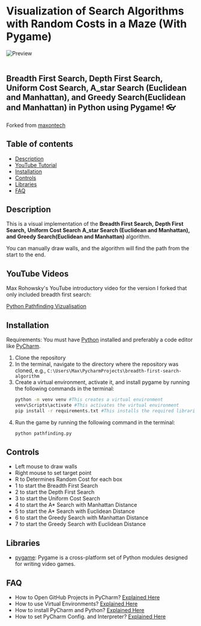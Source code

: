 # Visualization of Search Algorithms with Random Costs in a Maze (With Pygame)

![Preview](/preview.png)
<br>
<br>

##  **Breadth First Search,** **Depth First Search,** **Uniform Cost Search,** **A_star Search (Euclidean and Manhattan),** **and** **Greedy Search(Euclidean and Manhattan)** in **Python** using **Pygame**! 👓

Forked from [maxontech](https://github.com/MaxRohowsky)

## Table of contents

- [Description](#description)
- [YouTube Tutorial](#youtube-tutorial)
- [Installation](#installation)
- [Controls](#controls)
- [Libraries](#libraries)
- [FAQ](#faq)

## Description

This is a visual implementation of the **Breadth First Search,** **Depth First Search,** **Uniform Cost Search** **A_star Search (Euclidean and Manhattan),** **and** **Greedy Search(Euclidean and Manhattan)** algorithm.

You can manually draw walls, and the algorithm will find the path from the start to the end.

## YouTube Videos

Max Rohowsky's YouTube introductory video for the version I forked that only included breadth first search:

[Python Pathfinding Vizualisation](https://www.youtube.com/watch?v=QNpUN8gBeLY)

## Installation
Requirements: You must have [Python](https://www.python.org/downloads/) installed and preferably a code editor like [PyCharm](https://www.jetbrains.com/pycharm/download/).

1. Clone the repository 
2. In the terminal, navigate to the directory where the repository was cloned, e.g., `C:\Users\Max\PycharmProjects\breadth-first-search-algorithm`
3. Create a virtual environment, activate it, and install pygame by running the following commands in the terminal:
    ```bash
    python -m venv venv #This creates a virtual environment
    venv\Scripts\activate #This activates the virtual environment
    pip install -r requirements.txt #This installs the required libraries
    ```
4. Run the game by running the following command in the terminal:
    ```bash
    python pathfinding.py
    ```

## Controls
- Left mouse to draw walls
- Right mouse to set target point
- R to Determines Random Cost for each box
- 1 to start the Breadth First Search
- 2 to start the Depth First Search
- 3 to start the Uniform Cost Search
- 4 to start the A* Search with Manhattan Distance
- 5 to start the A* Search with Euclidean Distance
- 6 to start the Greedy Search with Manhattan Distance
- 7 to start the Greedy Search with Euclidean Distance

## Libraries

- [pygame](https://www.pygame.org/news): Pygame is a cross-platform set of Python modules designed for writing video games.

## FAQ
- How to Open GitHub Projects in PyCharm? [Explained Here](https://youtu.be/cAnWazo5pFU)
- How to use Virtual Environments? [Explained Here](https://youtu.be/2P30W3TN4nI)
- How to install PyCharm and Python? [Explained Here](https://youtu.be/XsL8JDkH-ec)
- How to set PyCharm Config. and Interpreter? [Explained Here](https://youtu.be/OajNS-WHiUI)
